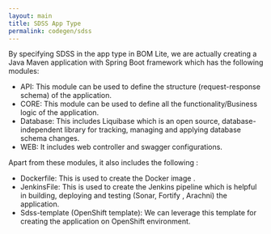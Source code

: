 ```yaml
---
layout: main
title: SDSS App Type
permalink: codegen/sdss
---
```


By specifying SDSS in the app type in BOM Lite, we are actually creating a Java Maven application with Spring Boot framework which has the following modules:
- API: This module can be used to define the structure (request-response schema) of the application.
- CORE: This module can be used to define all the functionality/Business logic of the application.
- Database: This includes Liquibase which is an open source, database-independent library for tracking, managing and applying database schema changes.
- WEB: It includes web controller and swagger configurations.

Apart from these modules, it also includes the following :
- Dockerfile: This is used to create the Docker image .
- JenkinsFile: This is used to create the Jenkins pipeline which is helpful in building, deploying and testing (Sonar, Fortify , Arachni) the application.
- Sdss-template (OpenShift template): We can leverage this template for creating the application on OpenShift environment.
